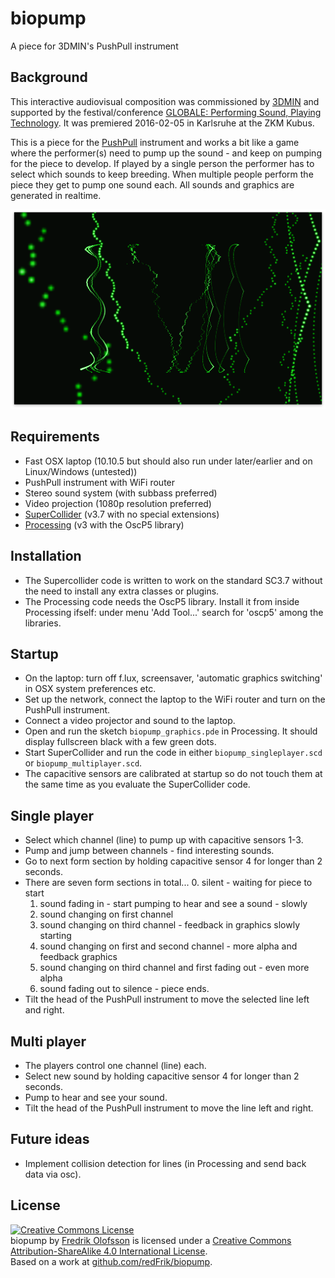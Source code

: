 # biopump

A piece for 3DMIN's PushPull instrument

## Background

This interactive audiovisual composition was commissioned by [3DMIN](http://3dmin.org) and supported by the festival/conference [GLOBALE: Performing Sound, Playing Technology](http://zkm.de/event/2016/02/globale-performing-sound-playing-technology). It was premiered 2016-02-05 in Karlsruhe at the ZKM Kubus.

This is a piece for the [PushPull](http://www.3dmin.org/research/open-development-and-design/pushpull/) instrument and works a bit like a game where the performer(s) need to pump up the sound - and keep on pumping for the piece to develop. If played by a single person the performer has to select which sounds to keep breeding. When multiple people perform the piece they get to pump one sound each. All sounds and graphics are generated in realtime.

![biopump_screenshot.png](biopump_screenshot.png?raw=true "biopump_screenshot.png")

## Requirements

* Fast OSX laptop (10.10.5 but should also run under later/earlier and on Linux/Windows (untested))
* PushPull instrument with WiFi router
* Stereo sound system (with subbass preferred)
* Video projection (1080p resolution preferred)
* [SuperCollider](http://supercollider.github.io) (v3.7 with no special extensions)
* [Processing](http://processing.org) (v3 with the OscP5 library)

## Installation

* The Supercollider code is written to work on the standard SC3.7 without the need to install any extra classes or plugins.
* The Processing code needs the OscP5 library. Install it from inside Processing ifself: under menu 'Add Tool...' search for 'oscp5' among the libraries.

## Startup

* On the laptop: turn off f.lux, screensaver, 'automatic graphics switching' in OSX system preferences etc.
* Set up the network, connect the laptop to the WiFi router and turn on the PushPull instrument.
* Connect a video projector and sound to the laptop.
* Open and run the sketch `biopump_graphics.pde` in Processing. It should display fullscreen black with a few green dots.
* Start SuperCollider and run the code in either `biopump_singleplayer.scd` or `biopump_multiplayer.scd`.
* The capacitive sensors are calibrated at startup so do not touch them at the same time as you evaluate the SuperCollider code.

## Single player

* Select which channel (line) to pump up with capacitive sensors 1-3.
* Pump and jump between channels - find interesting sounds.
* Go to next form section by holding capacitive sensor 4 for longer than 2 seconds.
* There are seven form sections in total...
  0. silent - waiting for piece to start
  1. sound fading in - start pumping to hear and see a sound - slowly
  2. sound changing on first channel
  3. sound changing on third channel - feedback in graphics slowly starting
  4. sound changing on first and second channel - more alpha and feedback graphics
  5. sound changing on third channel and first fading out - even more alpha
  6. sound fading out to silence - piece ends.
* Tilt the head of the PushPull instrument to move the selected line left and right.

## Multi player

* The players control one channel (line) each.
* Select new sound by holding capacitive sensor 4 for longer than 2 seconds.
* Pump to hear and see your sound.
* Tilt the head of the PushPull instrument to move the line left and right.

## Future ideas

* Implement collision detection for lines (in Processing and send back data via osc).

## License

<a rel="license" href="http://creativecommons.org/licenses/by-sa/4.0/"><img alt="Creative Commons License" style="border-width:0" src="https://i.creativecommons.org/l/by-sa/4.0/88x31.png" /></a><br /><span xmlns:dct="http://purl.org/dc/terms/" property="dct:title">biopump</span> by <a xmlns:cc="http://creativecommons.org/ns#" href="http://www.fredrikolofsson.com" property="cc:attributionName" rel="cc:attributionURL">Fredrik Olofsson</a> is licensed under a <a rel="license" href="http://creativecommons.org/licenses/by-sa/4.0/">Creative Commons Attribution-ShareAlike 4.0 International License</a>.<br />Based on a work at <a xmlns:dct="http://purl.org/dc/terms/" href="http://github.com/redFrik/biopump" rel="dct:source">github.com/redFrik/biopump</a>.